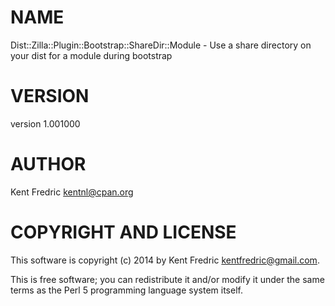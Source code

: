 # NAME

Dist::Zilla::Plugin::Bootstrap::ShareDir::Module - Use a share directory on your dist for a module during bootstrap

# VERSION

version 1.001000

# AUTHOR

Kent Fredric <kentnl@cpan.org>

# COPYRIGHT AND LICENSE

This software is copyright (c) 2014 by Kent Fredric <kentfredric@gmail.com>.

This is free software; you can redistribute it and/or modify it under
the same terms as the Perl 5 programming language system itself.
